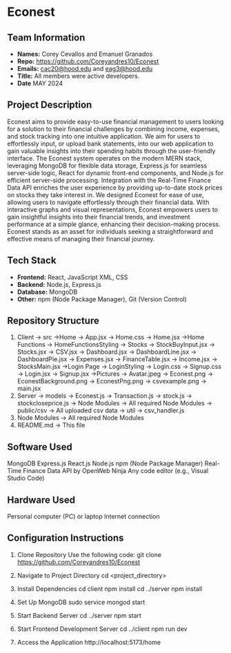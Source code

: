 # Econest

## Team Information
- **Names:** Corey Cevallos and Emanuel Granados
- **Repo:** https://github.com/Coreyandres10/Econest
- **Emails:** cac20@hood.edu and eag3@hood.edu
- **Title:** All members were active developers.
- **Date** MAY 2024

## Project Description
Econest aims to provide easy-to-use financial management to users looking for a solution to their financial challenges by combining income, expenses, and stock tracking into one intuitive application. We aim for users to effortlessly input, or upload bank statements, into our web application to gain valuable insights into their spending habits through the user-friendly interface. The Econest system operates on the modern MERN stack, leveraging MongoDB for flexible data storage, Express.js for seamless server-side logic, React for dynamic front-end components, and Node.js for efficient server-side processing. Integration with the Real-Time Finance Data API enriches the user experience by providing up-to-date stock prices on stocks they take interest in. We designed Econest for ease of use, allowing users to navigate effortlessly through their financial data. With interactive graphs and visual representations, Econest empowers users to gain insightful insights into their financial trends, and investment performance at a simple glance, enhancing their decision-making process. Econest stands as an asset for individuals seeking a straightforward and effective means of managing their financial journey.

## Tech Stack
- **Frontend:** React, JavaScript XML, CSS
- **Backend:** Node.js, Express.js
- **Database:** MongoDB
- **Other:** npm (Node Package Manager), Git (Version Control)

## Repository Structure
1. Client
    -> src
        ->Home 
            -> App.jsx
            -> Home.css
            -> Home.jsx
        ->Home Functions
            -> HomeFunctionsStyling
            -> Stocks
                -> StockBuyInput.jsx
                -> Stocks.jsx
            -> CSV.jsx
            -> Dashboard.jsx
            -> DashboardLine.jsx
            -> DashboardPie.jsx
            -> Expenses.jsx
            -> FinanceTable.jsx
            -> Income.jsx
            -> StocksMain.jsx
        ->Login Page
            -> LoginStyling
                -> Login.css
                -> Signup.css
            -> Login.jsx
            -> Signup.jsx
        ->Pictures 
            -> Avatar.jpeg
            -> Econest.png
            -> EconestBackground.png
            -> EconestPng.png
            -> csvexample.png
        -> main.jsx
2. Server
    -> models
        -> Econest.js
        -> Transaction.js
        -> stock.js
        -> stockcloseprice.js
    -> Node Modules
        -> All required Node Modules
    -> public/csv
        -> All uploaded csv data
    -> util
        -> csv_handler.js
3. Node Modules
        -> All required Node Modules
4. README.md
        -> This file

## Software Used
MongoDB
Express.js
React.js
Node.js
npm (Node Package Manager)
Real-Time Finance Data API by OpenWeb Ninja
Any code editor (e.g., Visual Studio Code)

## Hardware Used
Personal computer (PC) or laptop
Internet connection

## Configuration Instructions
1. Clone Repository
    Use the following code: git clone <https://github.com/Coreyandres10/Econest>

2. Navigate to Project Directory
    cd <project_directory>

3. Install Dependencies
    cd client
        npm install
    cd ../server
        npm install

4. Set Up MongoDB
    sudo service mongod start

5. Start Backend Server
    cd ../server
        npm start

6. Start Frontend Development Server
    cd ../client
        npm run dev

7. Access the Application
    http://localhost:5173/home